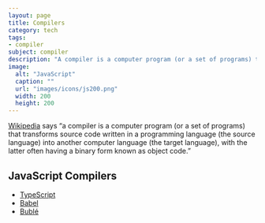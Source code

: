 ```yaml
---
layout: page
title: Compilers
category: tech
tags:
- compiler
subject: compiler
description: "A compiler is a computer program (or a set of programs) that transforms source code written in a programming language into another computer language."
image:
  alt: "JavaScript"
  caption: ""
  url: "images/icons/js200.png"
  width: 200
  height: 200
---
```


[Wikipedia](https://en.wikipedia.org/wiki/Compiler) says “a compiler is a computer program (or a set of programs) that transforms source code written in a programming language (the source language) into another computer language (the target language), with the latter often having a binary form known as object code.”

JavaScript Compilers
---------
* [TypeScript](https://www.typescriptlang.org/)
* [Babel](https://babeljs.io/)
* [Bublé](https://buble.surge.sh/guide/)
